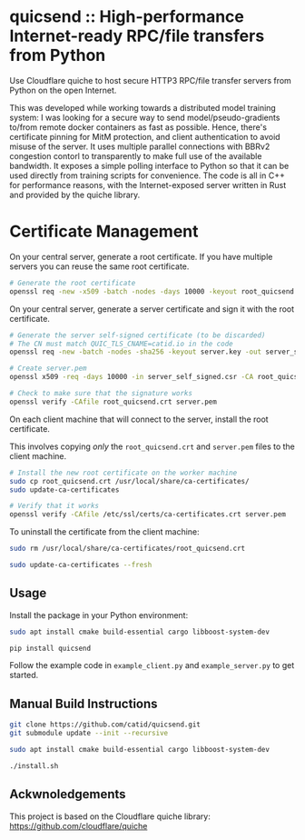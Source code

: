 # quicsend :: High-performance Internet-ready RPC/file transfers from Python

Use Cloudflare quiche to host secure HTTP3 RPC/file transfer servers from Python on the open Internet.

This was developed while working towards a distributed model training system: I was looking for a secure way to send model/pseudo-gradients to/from remote docker containers as fast as possible.  Hence, there's certificate pinning for MitM protection, and client authentication to avoid misuse of the server.  It uses multiple parallel connections with BBRv2 congestion contorl to transparently to make full use of the available bandwidth.  It exposes a simple polling interface to Python so that it can be used directly from training scripts for convenience.  The code is all in C++ for performance reasons, with the Internet-exposed server written in Rust and provided by the quiche library.


# Certificate Management

On your central server, generate a root certificate.  If you have multiple servers you can reuse the same root certificate.

```bash
# Generate the root certificate
openssl req -new -x509 -batch -nodes -days 10000 -keyout root_quicsend.key -out root_quicsend.crt
```

On your central server, generate a server certificate and sign it with the root certificate.

```bash
# Generate the server self-signed certificate (to be discarded)
# The CN must match QUIC_TLS_CNAME=catid.io in the code
openssl req -new -batch -nodes -sha256 -keyout server.key -out server_self_signed.csr -subj '/CN=catid.io'

# Create server.pem
openssl x509 -req -days 10000 -in server_self_signed.csr -CA root_quicsend.crt -CAkey root_quicsend.key -CAcreateserial -out server.pem

# Check to make sure that the signature works
openssl verify -CAfile root_quicsend.crt server.pem
```

On each client machine that will connect to the server, install the root certificate.

This involves copying *only* the `root_quicsend.crt` and `server.pem` files to the client machine.

```bash
# Install the new root certificate on the worker machine
sudo cp root_quicsend.crt /usr/local/share/ca-certificates/
sudo update-ca-certificates

# Verify that it works
openssl verify -CAfile /etc/ssl/certs/ca-certificates.crt server.pem
```

To uninstall the certificate from the client machine:

```bash
sudo rm /usr/local/share/ca-certificates/root_quicsend.crt

sudo update-ca-certificates --fresh
```


## Usage

Install the package in your Python environment:

```bash
sudo apt install cmake build-essential cargo libboost-system-dev

pip install quicsend
```

Follow the example code in `example_client.py` and `example_server.py` to get started.


## Manual Build Instructions

```bash
git clone https://github.com/catid/quicsend.git
git submodule update --init --recursive

sudo apt install cmake build-essential cargo libboost-system-dev

./install.sh
```


## Ackwnoledgements

This project is based on the Cloudflare quiche library: https://github.com/cloudflare/quiche
